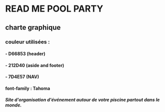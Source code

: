 # READ ME POOL PARTY #

## charte graphique ##

### couleur utilisées :
#### - D66853 (header)
#### - 212D40 (aside and footer)
#### - 7D4E57 (NAV)

#### font-family : Tahoma

##### Site d'organisation d'événement autour de votre piscine partout dans le monde.
